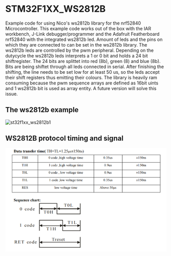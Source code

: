 # STM32F1XX_WS2812B

Example code for using Nico's ws2812b library for the nrf52840
Microcontroller. This example code works out of the box with the
IAR workbench, J-Link debugger/programmer and the Adafruit
Featherboard nrf52840 with the integrated ws2812b led.
Amount of leds and the pins on which they are connected to can be
set in the ws2812b library. The ws2812b leds are controlled by 
the pwm peripheral. Depending on the dutycycle the ws2812b leds 
interprets a 1 or 0 bit and holds a 24 bit shiftregister. The 24 
bits are splittet into red (8b), green (8) and blue (8b). 
Bits are being shiftet through all leds connected in serial. 
After finishing the shifting, the line needs
to be set low for at least 50 us, so the leds accept their
shift registers thus emitting their colours.
The library is heavily ram consuming because the pwm sequence
arrays are defined as 16bit uints and 1 ws2812b bit is used as
array entity. A future version will solve this issue.
    
<html>
<body>

<h2>The ws2812b example</h2>
<img src="https://github.com/nicokorn/STM32F1XX_WS2812B/blob/main/docs/WS2812B.jpg" alt="st32f1xx_ws2812b1">
<h2>WS2812B protocol timing and signal</h2>
<img src="https://github.com/nicokorn/STM32F1XX_WS2812B/blob/main/docs/WS2812B_Protocol_1.PNG" alt="st32f1xx_ws2812b2">

</body>
</html>
